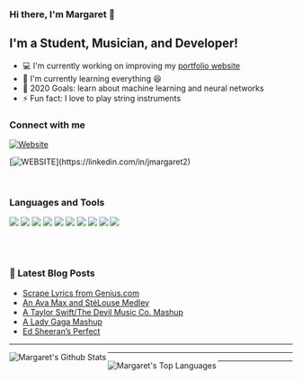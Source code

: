 ### Hi there, I'm Margaret :wave:

## I'm a Student, Musician, and Developer!
- :computer: I'm currently working on improving my [portfolio website][website]
- :seedling: I'm currently learning everything :laughing:
- :dart: 2020 Goals: learn about machine learning and neural networks
- :zap: Fun fact: I love to play string instruments

### Connect with me
<p>

[![Website](https://img.shields.io/website?down_message=personal%20website&label=%20&style=for-the-badge&up_message=personal%20website&url=https%3A%2F%2Fjmargaret2.github.io)](https://jmargaret2.github.io)

[![WEBSITE](https://img.shields.io/badge/linkedin-%230077B5.svg?&style=for-the-badge&logo=linkedin&logoColor=white")](https://linkedin.com/in/jmargaret2)

</p>

<br />

### Languages and Tools

<p>
  <img src="https://img.shields.io/badge/c%20-%2300599C.svg?&style=for-the-badge&logo=c&logoColor=white"/>
  <img src="https://img.shields.io/badge/c++%20-%2300599C.svg?&style=for-the-badge&logo=c%2B%2B&ogoColor=white"/>
  <img src="https://img.shields.io/badge/css3%20-%231572B6.svg?&style=for-the-badge&logo=css3&logoColor=white"/>
  <img src="https://img.shields.io/badge/git%20-%23F05033.svg?&style=for-the-badge&logo=git&logoColor=white"/>
  <img src="https://img.shields.io/badge/github%20-%23121011.svg?&style=for-the-badge&logo=github&logoColor=white"/>
  <img src="https://img.shields.io/badge/html5%20-%23E34F26.svg?&style=for-the-badge&logo=html5&logoColor=white"/>
  <img src="https://img.shields.io/badge/javascript%20-%23323330.svg?&style=for-the-badge&logo=javascript&logoColor=%23F7DF1E"/>
  <img src="https://img.shields.io/badge/markdown-%23000000.svg?&style=for-the-badge&logo=markdown&logoColor=white"/>
  <img src="https://img.shields.io/badge/python%20-%2314354C.svg?&style=for-the-badge&logo=python&logoColor=white"/>
  <img src="https://img.shields.io/badge/r-%23276DC3.svg?&style=for-the-badge&logo=r&logoColor=white"/>
</p>

<br />
<br />

### :book: Latest Blog Posts
<!-- BLOG-POST-LIST:START -->
- [Scrape Lyrics from Genius.com](https://jmargaret2.github.io/lyric-scraper/)
- [An Ava Max and StéLouse Medley](https://jmargaret2.github.io/sweet-but-psycho/)
- [A Taylor Swift/The Devil Music Co. Mashup](https://jmargaret2.github.io/sailboatbed/)
- [A Lady Gaga Mashup](https://jmargaret2.github.io/lady-gaga-mashup/)
- [Ed Sheeran’s Perfect](https://jmargaret2.github.io/perfect/)
<!-- BLOG-POST-LIST:END -->

---

<img align="left" alt="Margaret's Github Stats" src="https://github-readme-stats.vercel.app/api?username=jmargaret2&show_icons=true&hide_border=true" />

---

<img align="left" alt="Margaret's Top Languages" src="https://github-readme-stats.vercel.app/api/top-langs/?username=jmargaret2" />

---

<!--START_SECTION:waka-->
<!--END_SECTION:waka-->

[website]: https://jmargaret2.github.io
